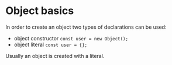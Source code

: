 # Object basics

In order to create an object two types of declarations can be used:
* object constructor
`const user = new Object();`
* object literal
`const user = {};`

Usually an object is created with a literal.